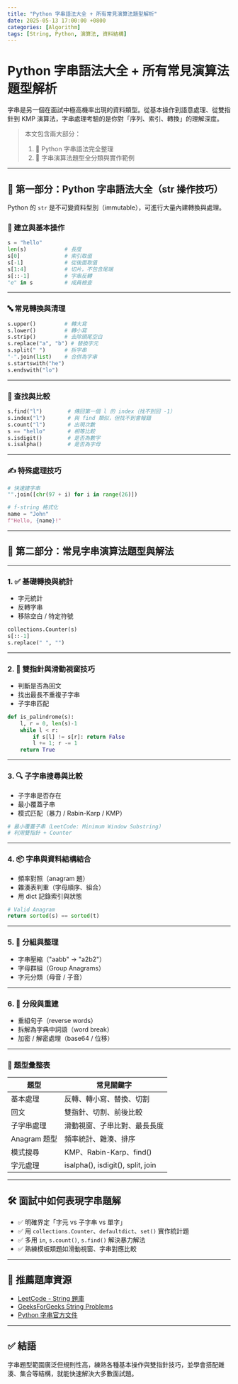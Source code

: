 ```yaml
---
title: "Python 字串語法大全 + 所有常見演算法題型解析"
date: 2025-05-13 17:00:00 +0800
categories: [Algorithm]
tags: [String, Python, 演算法, 資料結構]
---
```


# Python 字串語法大全 + 所有常見演算法題型解析

字串是另一個在面試中極高機率出現的資料類型。從基本操作到語意處理、從雙指針到 KMP 演算法，字串處理考驗的是你對「序列、索引、轉換」的理解深度。

> 本文包含兩大部分：
> 1. 📘 Python 字串語法完全整理
> 2. 🧠 字串演算法題型全分類與實作範例

---

## 📘 第一部分：Python 字串語法大全（str 操作技巧）

Python 的 `str` 是不可變資料型別（immutable），可進行大量內建轉換與處理。

### 🧱 建立與基本操作

```python
s = "hello"
len(s)            # 長度
s[0]              # 索引取值
s[-1]             # 從後面取值
s[1:4]            # 切片，不包含尾端
s[::-1]           # 字串反轉
"e" in s          # 成員檢查
```

---

### 🔤 常見轉換與清理

```python
s.upper()         # 轉大寫
s.lower()         # 轉小寫
s.strip()         # 去除頭尾空白
s.replace("a", "b") # 替換字元
s.split(" ")      # 拆字串
"-".join(list)    # 合併為字串
s.startswith("he")
s.endswith("lo")
```

---

### 🔎 查找與比較

```python
s.find("l")        # 傳回第一個 l 的 index（找不到回 -1）
s.index("l")       # 與 find 類似，但找不到會報錯
s.count("l")       # 出現次數
s == "hello"       # 相等比較
s.isdigit()        # 是否為數字
s.isalpha()        # 是否為字母
```

---

### ✍️ 特殊處理技巧

```python
# 快速建字串
"".join([chr(97 + i) for i in range(26)])

# f-string 格式化
name = "John"
f"Hello, {name}!"
```

---

## 🧠 第二部分：常見字串演算法題型與解法

---

### 1. ✅ 基礎轉換與統計

* 字元統計
* 反轉字串
* 移除空白 / 特定符號

```python
collections.Counter(s)
s[::-1]
s.replace(" ", "")
```

---

### 2. 🧠 雙指針與滑動視窗技巧

* 判斷是否為回文
* 找出最長不重複子字串
* 子字串匹配

```python
def is_palindrome(s):
    l, r = 0, len(s)-1
    while l < r:
        if s[l] != s[r]: return False
        l += 1; r -= 1
    return True
```

---

### 3. 🔍 子字串搜尋與比較

* 子字串是否存在
* 最小覆蓋子串
* 模式匹配（暴力 / Rabin-Karp / KMP）

```python
# 最小覆蓋子串（LeetCode: Minimum Window Substring）
# 利用雙指針 + Counter
```

---

### 4. 📦 字串與資料結構結合

* 頻率對照（anagram 題）
* 雜湊表判重（字母順序、組合）
* 用 dict 記錄索引與狀態

```python
# Valid Anagram
return sorted(s) == sorted(t)
```

---

### 5. 🧮 分組與整理

* 字串壓縮（"aabb" → "a2b2"）
* 字母群組（Group Anagrams）
* 字元分類（母音 / 子音）

---

### 6. 🧾 分段與重建

* 重組句子（reverse words）
* 拆解為字典中詞語（word break）
* 加密 / 解密處理（base64 / 位移）

---

### 📑 題型彙整表

| 題型         | 常見關鍵字                             |
| ---------- | --------------------------------- |
| 基本處理       | 反轉、轉小寫、替換、切割                      |
| 回文         | 雙指針、切割、前後比較                       |
| 子字串處理      | 滑動視窗、子串比對、最長長度                    |
| Anagram 題型 | 頻率統計、雜湊、排序                        |
| 模式搜尋       | KMP、Rabin-Karp、find()             |
| 字元處理       | isalpha(), isdigit(), split, join |

---

## 🛠 面試中如何表現字串題解

* ✅ 明確界定「字元 vs 子字串 vs 單字」
* ✅ 用 `collections.Counter`、`defaultdict`、`set()` 實作統計題
* ✅ 多用 `in`, `s.count()`, `s.find()` 解決暴力解法
* ✅ 熟練模板類題如滑動視窗、字串對應比較

---

## 📘 推薦題庫資源

* [LeetCode - String 題庫](https://leetcode.com/tag/string/)
* [GeeksForGeeks String Problems](https://www.geeksforgeeks.org/python-strings/)
* [Python 字串官方文件](https://docs.python.org/3/library/stdtypes.html#text-sequence-type-str)

---

## ✅ 結語

字串題型範圍廣泛但規則性高，練熟各種基本操作與雙指針技巧，並學會搭配雜湊、集合等結構，就能快速解決大多數面試題。
